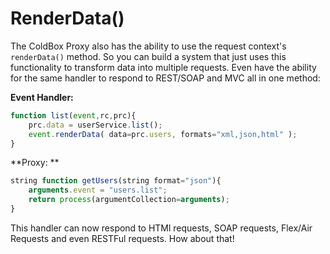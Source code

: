 # RenderData()

The ColdBox Proxy also has the ability to use the request context's `renderData()` method. So you can build a system that just uses this functionality to transform data into multiple requests. Even have the ability for the same handler to respond to REST/SOAP and MVC all in one method:

**Event Handler:**
```js
function list(event,rc,prc){
	prc.data = userService.list();
    event.renderData( data=prc.users, formats="xml,json,html" );
}
```

**Proxy: **
```js
string function getUsers(string format="json"){
	arguments.event = "users.list";
	return process(argumentCollection=arguments);
}
```
This handler can now respond to HTMl requests, SOAP requests, Flex/Air Requests and even RESTFul requests. How about that!

